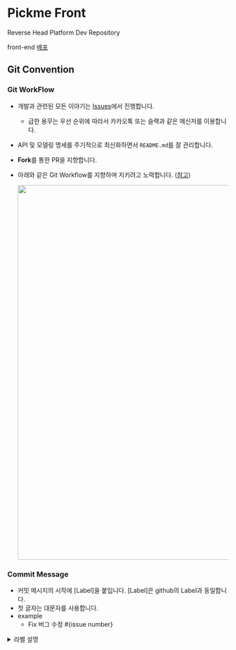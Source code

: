 # Pickme Front
Reverse Head Platform Dev Repository

front-end [배포](https://pickme.netlify.com)

## Git Convention

### Git WorkFlow
* 개발과 관련된 모든 이야기는 [Issues](https://github.com/DND-PickMe/pickme-back/issues)에서 진행합니다.

    * 급한 용무는 우선 순위에 따라서 카카오톡 또는 슬랙과 같은 메신저를 이용합니다.

* API 및 모델링 명세를 주기적으로 최신화하면서 `README.md`를 잘 관리합니다.

* **Fork**를 통한 PR을 지향합니다.

* 아래와 같은 Git Workflow를 지향하며 지키려고 노력합니다. ([참고](https://nvie.com/posts/a-successful-git-branching-model/?))

    <img width=750, height=850, src="https://camo.githubusercontent.com/7f2539ff6001fe7700853313e7cdb7fd4602e16a/68747470733a2f2f6e7669652e636f6d2f696d672f6769742d6d6f64656c4032782e706e67">

### Commit Message
- 커밋 메시지의 시작에 [Label]을 붙입니다. [Label]은 github의 Label과 동일합니다.
- 첫 글자는 대문자를 사용합니다.
- example
  - Fix 버그 수정 #{issue number}

<details> 
<summary>라벨 설명</summary>
<ul>
  <li> Fix : 버그를 고쳤을 때 </li>
  <li> Convention : 코드 포맷팅 </li>
  <li> Docs : README 등의 문서화 </li>
  <li> Refactoring : 코드 리팩토링 </li>
  <li> Add : 기능 추가 </li>
  <li> Question : 질문 </li>
  <li> Test : 테스트 코드 추가 </li>
</ul>
</details>
